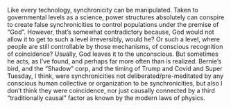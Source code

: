 Like every technology, synchronicity can be manipulated. Taken to governmental levels as a science, power structures absolutely can conspire to create false synchronicities to control populations under the premise of “God”. However, that’s somewhat contradictory because, God would not allow it to get to such a level irreversibly, would he? Or such a level, where people are still controllable by those mechanisms, of conscious recognition of coincidence?  Usually, God leaves it to the unconscious. But sometimes he acts, as I’ve found, and perhaps far more often than is realized. Bernie’s bird, and the “Shadow” corp, and the timing of Trump and Covid and Super Tuesday, I think, were synchronicities not deliberated/pre-meditated by any conscious human collective or organization to be synchronicities, but also I don’t think they were coincidence, nor just causally connected by a third “traditionally causal” factor as known by the modern laws of physics.

